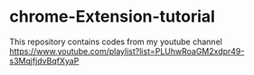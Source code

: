 # chrome-Extension-tutorial
This repository contains codes from my youtube channel https://www.youtube.com/playlist?list=PLUhwRoaGM2xdpr49-s3MqjfjdvBqfXyaP

